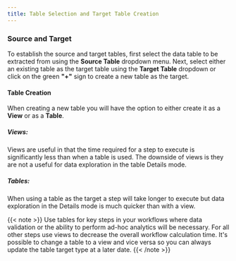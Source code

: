 ```yaml
---
title: Table Selection and Target Table Creation
---
```

### Source and Target


To establish the source and target tables, first select the data table to be extracted from using the **Source Table** dropdown menu. Next, select either an existing table as the target table using the **Target Table** dropdown or click on the green **"+"** sign to create a new table as the target. 

#### Table Creation
When creating a new table you will have the option to either create it as a **View** or as a **Table**. 
##### Views:
Views are useful in that the time required for a step to execute is significantly less than when a table is used. The downside of views is they are not a useful for data exploration in the table Details mode.

##### Tables:
When using a table as the target a step will take longer to execute but data exploration in the Details mode is much quicker than with a view.

{{< note >}}
Use tables for key steps in your workflows where data validation or the ability to perform ad-hoc analytics will be necessary. For all other steps use views to decrease the overall workflow calculation time. It's possible to change a table to a view and vice versa so you can always update the table target type at a later date.
{{< /note >}}
